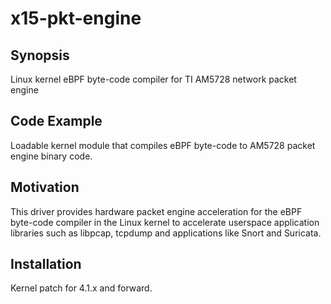 # x15-pkt-engine

## Synopsis

Linux kernel eBPF byte-code compiler for TI AM5728 network packet engine

## Code Example

Loadable kernel module that compiles eBPF byte-code to AM5728 packet engine binary code.

## Motivation

This driver provides hardware packet engine acceleration for the eBPF byte-code compiler 
in the Linux kernel to accelerate userspace application libraries such as libpcap, tcpdump and 
applications like Snort and Suricata.

## Installation

Kernel patch for 4.1.x and forward.
